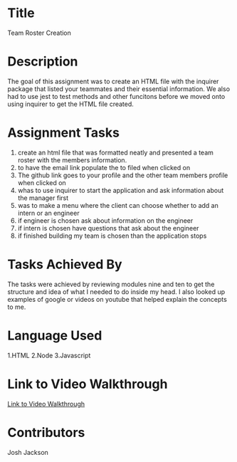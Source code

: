 # Title
Team Roster Creation

# Description
The goal of this assignment was to create an HTML file with the inquirer package that listed your teammates and their essential information. We also had to use jest to test methods and other funcitons before we moved onto using inquirer to get the HTML file created.

# Assignment Tasks
1. create an html file that was formatted neatly and presented a team roster with the members information.
2. to have the email link populate the to filed when clicked on
3. The github link goes to your profile and the other team members profile when clicked on
4. whas to use inquirer to start the application and ask information about the manager first
5. was to make a menu where the client can choose whether to add an intern or an engineer
6. if engineer is chosen ask about information on the engineer
7. if intern is chosen have questions that ask about the engineer
8. if finished building my team is chosen than the application stops

# Tasks Achieved By
The tasks were achieved by reviewing modules nine and ten to get the structure and idea of what I needed to do inside my head. I also looked up examples of google or videos on youtube that helped explain the concepts to me.

# Language Used
1.HTML
2.Node
3.Javascript

# Link to Video Walkthrough
<a href="https://drive.google.com/file/d/15ySvmoYdpbrm5tLA4XOHbbrdAURfBfTM/view">Link to Video Walkthrough</a> 

# Contributors
Josh Jackson